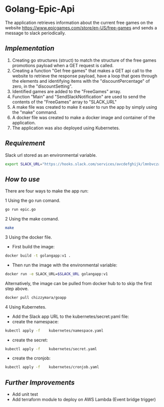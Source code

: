
# Golang-Epic-Api

The application retrieves information about the current free games on the website https://www.epicgames.com/store/en-US/free-games and sends a message to slack periodically.

## _Implementation_
1. Creating go structures (struct) to match the structure of the free games promotions payload when a GET request is called.
2. Creating a function "Get free games" that makes a GET api call to the website to  retrieve the response payload, have a loop that goes through the elements and identifying items with the "discountPercentage" of zero, in the "discountSetting".
3. Identified games are added to the "FreeGames" array.
4.  Function  "Main" and "SendSlackNotification" are used to send the contents of the "FreeGames" array to "SLACK_URL"
5. A make file was created to make it easier to run the app by simply using the "make" command.
6. A docker file was created to make a docker image and container of the application.
7. The application was also deployed using Kubernetes.


## _Requirement_
Slack url stored as an environmental variable.
```sh
export SLACK_URL="https://hooks.slack.com/services/avcdefghijk/lmnbvcza/hhgwdsvfsffa"
```

## _How to use_
There are four ways to make the app run:

1  Using the go run comand.
```sh
go run epic.go
```

2  Using the make comand.
```sh
make
```
3  Using the docker file.

- First build the image:
```sh
docker build -t golangapp:v1 .   
```

- Then run the image with the environmental variable:
```sh
docker run -e SLACK_URL=$SLACK_URL golangapp:v1  
```

Alternatively, the image can be pulled from docker hub to to skip the first step above.
```sh
docker pull chizzymara/goapp  
```

4  Using Kubernetes.

- Add the Slack app URL to the kubernetes/secret.yaml file:
- create the namespace:
```sh
kubectl apply -f    kubernetes/namespace.yaml
```
- create the secret:
```sh
kubectl apply -f    kubernetes/secret.yaml
```
- create the cronjob:
```sh
kubectl apply -f    kubernetes/cronjob.yaml
```


## _Further Improvements_
- Add unit test
- Add terraform module to deploy on AWS Lambda (Event bridge trigger)

